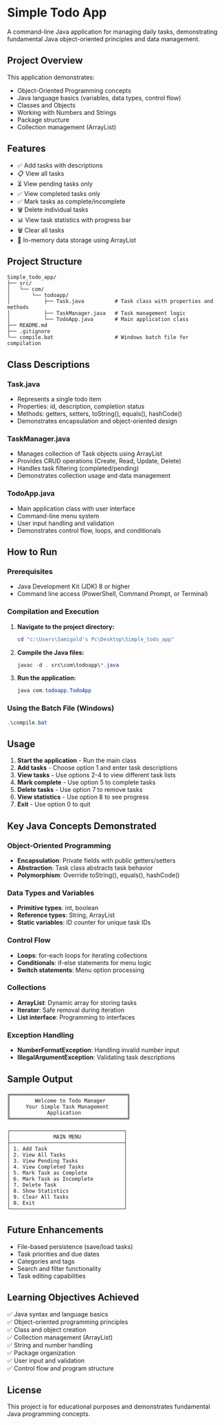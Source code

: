 # Simple Todo App

A command-line Java application for managing daily tasks, demonstrating fundamental Java object-oriented principles and data management.

## Project Overview

This application demonstrates:
- Object-Oriented Programming concepts
- Java language basics (variables, data types, control flow)
- Classes and Objects
- Working with Numbers and Strings
- Package structure
- Collection management (ArrayList)

## Features

- ✅ Add tasks with descriptions
- 📋 View all tasks
- ⏳ View pending tasks only
- ✅ View completed tasks only
- ✅ Mark tasks as complete/incomplete
- 🗑️ Delete individual tasks
- 📊 View task statistics with progress bar
- 🗑️ Clear all tasks
- 💾 In-memory data storage using ArrayList

## Project Structure

```
Simple_todo_app/
├── src/
│   └── com/
│       └── todoapp/
│           ├── Task.java          # Task class with properties and methods
│           ├── TaskManager.java   # Task management logic
│           └── TodoApp.java       # Main application class
├── README.md
├── .gitignore
└── compile.bat                    # Windows batch file for compilation
```

## Class Descriptions

### Task.java
- Represents a single todo item
- Properties: id, description, completion status
- Methods: getters, setters, toString(), equals(), hashCode()
- Demonstrates encapsulation and object-oriented design

### TaskManager.java
- Manages collection of Task objects using ArrayList
- Provides CRUD operations (Create, Read, Update, Delete)
- Handles task filtering (completed/pending)
- Demonstrates collection usage and data management

### TodoApp.java
- Main application class with user interface
- Command-line menu system
- User input handling and validation
- Demonstrates control flow, loops, and conditionals

## How to Run

### Prerequisites
- Java Development Kit (JDK) 8 or higher
- Command line access (PowerShell, Command Prompt, or Terminal)

### Compilation and Execution

1. **Navigate to the project directory:**
   ```powershell
   cd "c:\Users\Samigold's Pc\Desktop\Simple_todo_app"
   ```

2. **Compile the Java files:**
   ```powershell
   javac -d . src\com\todoapp\*.java
   ```

3. **Run the application:**
   ```powershell
   java com.todoapp.TodoApp
   ```

### Using the Batch File (Windows)
```powershell
.\compile.bat
```

## Usage

1. **Start the application** - Run the main class
2. **Add tasks** - Choose option 1 and enter task descriptions
3. **View tasks** - Use options 2-4 to view different task lists
4. **Mark complete** - Use option 5 to complete tasks
5. **Delete tasks** - Use option 7 to remove tasks
6. **View statistics** - Use option 8 to see progress
7. **Exit** - Use option 0 to quit

## Key Java Concepts Demonstrated

### Object-Oriented Programming
- **Encapsulation**: Private fields with public getters/setters
- **Abstraction**: Task class abstracts task behavior
- **Polymorphism**: Override toString(), equals(), hashCode()

### Data Types and Variables
- **Primitive types**: int, boolean
- **Reference types**: String, ArrayList
- **Static variables**: ID counter for unique task IDs

### Control Flow
- **Loops**: for-each loops for iterating collections
- **Conditionals**: if-else statements for menu logic
- **Switch statements**: Menu option processing

### Collections
- **ArrayList**: Dynamic array for storing tasks
- **Iterator**: Safe removal during iteration
- **List interface**: Programming to interfaces

### Exception Handling
- **NumberFormatException**: Handling invalid number input
- **IllegalArgumentException**: Validating task descriptions

## Sample Output

```
╔══════════════════════════════════════╗
║        Welcome to Todo Manager       ║
║     Your Simple Task Management      ║
║            Application               ║
╚══════════════════════════════════════╝

┌─────────────────────────────────────┐
│              MAIN MENU              │
├─────────────────────────────────────┤
│ 1. Add Task                         │
│ 2. View All Tasks                   │
│ 3. View Pending Tasks               │
│ 4. View Completed Tasks             │
│ 5. Mark Task as Complete            │
│ 6. Mark Task as Incomplete          │
│ 7. Delete Task                      │
│ 8. Show Statistics                  │
│ 9. Clear All Tasks                  │
│ 0. Exit                             │
└─────────────────────────────────────┘
```

## Future Enhancements

- File-based persistence (save/load tasks)
- Task priorities and due dates
- Categories and tags
- Search and filter functionality
- Task editing capabilities

## Learning Objectives Achieved

✅ Java syntax and language basics  
✅ Object-oriented programming principles  
✅ Class and object creation  
✅ Collection management (ArrayList)  
✅ String and number handling  
✅ Package organization  
✅ User input and validation  
✅ Control flow and program structure  

## License

This project is for educational purposes and demonstrates fundamental Java programming concepts.
